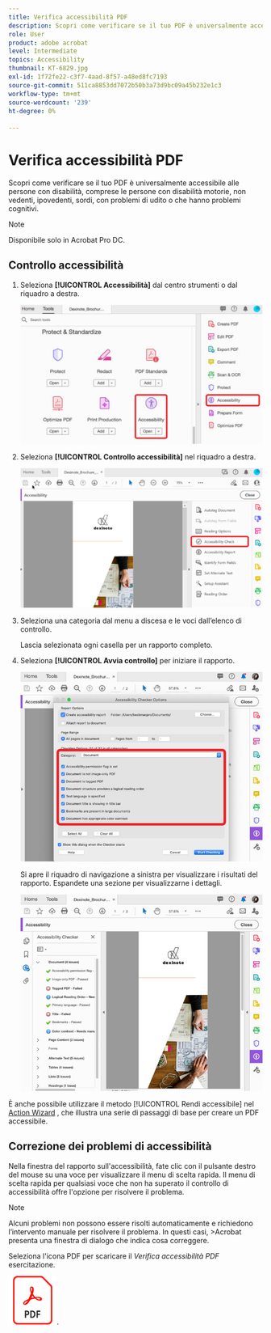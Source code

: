 ```yaml
---
title: Verifica accessibilità PDF
description: Scopri come verificare se il tuo PDF è universalmente accessibile alle persone diversamente abili
role: User
product: adobe acrobat
level: Intermediate
topics: Accessibility
thumbnail: KT-6829.jpg
exl-id: 1f72fe22-c3f7-4aad-8f57-a48ed8fc7193
source-git-commit: 511ca8853dd7072b50b3a73d9bc09a45b232e1c3
workflow-type: tm+mt
source-wordcount: '239'
ht-degree: 0%

---
```


# Verifica accessibilità PDF

Scopri come verificare se il tuo PDF è universalmente accessibile alle persone con disabilità, comprese le persone con disabilità motorie, non vedenti, ipovedenti, sordi, con problemi di udito o che hanno problemi cognitivi.

>[!NOTE]
>
>Disponibile solo in Acrobat Pro DC.

## Controllo accessibilità

1. Seleziona **[!UICONTROL Accessibilità]** dal centro strumenti o dal riquadro a destra.

   ![Accessibilità - Fase 1](../assets/Accessibility_1.png)

1. Seleziona **[!UICONTROL Controllo accessibilità]** nel riquadro a destra.

   ![Accessibilità - Fase 2](../assets/Accessibility_2.png)

1. Seleziona una categoria dal menu a discesa e le voci dall’elenco di controllo.

   Lascia selezionata ogni casella per un rapporto completo.

1. Seleziona **[!UICONTROL Avvia controllo]** per iniziare il rapporto.

   ![Accessibilità - Fase 3](../assets/Accessibility_3.png)

   Si apre il riquadro di navigazione a sinistra per visualizzare i risultati del rapporto. Espandete una sezione per visualizzarne i dettagli.

   ![Accessibilità - Fase 4](../assets/Accessibility_4.png)

È anche possibile utilizzare il metodo [!UICONTROL Rendi accessibile] nel [Action Wizard](https://experienceleague.adobe.com/docs/document-cloud-learn/acrobat-learning/advanced-tasks/action.html) , che illustra una serie di passaggi di base per creare un PDF accessibile.

## Correzione dei problemi di accessibilità

Nella finestra del rapporto sull&#39;accessibilità, fate clic con il pulsante destro del mouse su una voce per visualizzare il menu di scelta rapida. Il menu di scelta rapida per qualsiasi voce che non ha superato il controllo di accessibilità offre l&#39;opzione per risolvere il problema.

>[!NOTE]
>
>Alcuni problemi non possono essere risolti automaticamente e richiedono l’intervento manuale per risolvere il problema. In questi casi, >Acrobat presenta una finestra di dialogo che indica cosa correggere.

Seleziona l&#39;icona PDF per scaricare il *Verifica accessibilità PDF* esercitazione.

[![Esercitazione sull’accessibilità per il download](../assets/acrobat_PDF_96.png)](../assets/AcrobatDCAccessible.pdf).
